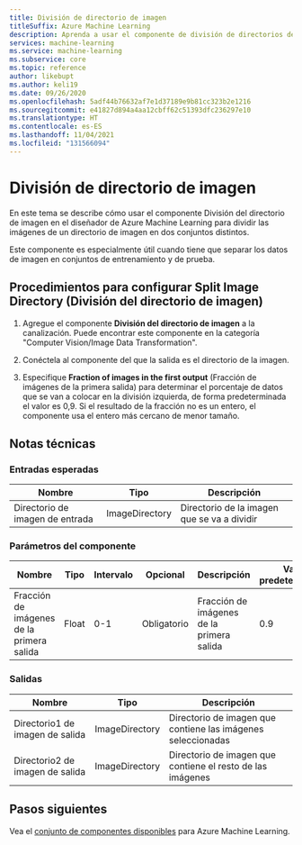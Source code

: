 ```yaml
---
title: División de directorio de imagen
titleSuffix: Azure Machine Learning
description: Aprenda a usar el componente de división de directorios de imágenes en el diseñador para dividir las imágenes de un directorio de imágenes en dos conjuntos distintos.
services: machine-learning
ms.service: machine-learning
ms.subservice: core
ms.topic: reference
author: likebupt
ms.author: keli19
ms.date: 09/26/2020
ms.openlocfilehash: 5adf44b76632af7e1d37189e9b81cc323b2e1216
ms.sourcegitcommit: e41827d894a4aa12cbff62c51393dfc236297e10
ms.translationtype: HT
ms.contentlocale: es-ES
ms.lasthandoff: 11/04/2021
ms.locfileid: "131566094"
---
```

# <a name="split-image-directory"></a>División de directorio de imagen

En este tema se describe cómo usar el componente División del directorio de imagen en el diseñador de Azure Machine Learning para dividir las imágenes de un directorio de imagen en dos conjuntos distintos.

Este componente es especialmente útil cuando tiene que separar los datos de imagen en conjuntos de entrenamiento y de prueba. 

## <a name="how-to-configure-split-image-directory"></a>Procedimientos para configurar Split Image Directory (División del directorio de imagen)

1. Agregue el componente **División del directorio de imagen** a la canalización. Puede encontrar este componente en la categoría "Computer Vision/Image Data Transformation".

2. Conéctela al componente del que la salida es el directorio de la imagen.

3. Especifique **Fraction of images in the first output** (Fracción de imágenes de la primera salida) para determinar el porcentaje de datos que se van a colocar en la división izquierda, de forma predeterminada el valor es 0,9. Si el resultado de la fracción no es un entero, el componente usa el entero más cercano de menor tamaño.


## <a name="technical-notes"></a>Notas técnicas

### <a name="expected-inputs"></a>Entradas esperadas

| Nombre                  | Tipo           | Descripción              |
| --------------------- | -------------- | ------------------------ |
| Directorio de imagen de entrada | ImageDirectory | Directorio de la imagen que se va a dividir |

### <a name="component-parameters"></a>Parámetros del componente

| Nombre                                   | Tipo  | Intervalo | Opcional | Descripción                            | Valor predeterminado |
| -------------------------------------- | ----- | ----- | -------- | -------------------------------------- | ------- |
| Fracción de imágenes de la primera salida | Float | 0-1   | Obligatorio | Fracción de imágenes de la primera salida | 0.9     |

### <a name="outputs"></a>Salidas

| Nombre                    | Tipo           | Descripción                              |
| ----------------------- | -------------- | ---------------------------------------- |
| Directorio1 de imagen de salida | ImageDirectory | Directorio de imagen que contiene las imágenes seleccionadas |
| Directorio2 de imagen de salida | ImageDirectory | Directorio de imagen que contiene el resto de las imágenes |

## <a name="next-steps"></a>Pasos siguientes

Vea el [conjunto de componentes disponibles](component-reference.md) para Azure Machine Learning. 
